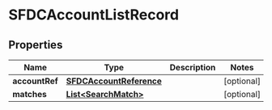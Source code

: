 

# SFDCAccountListRecord


## Properties

Name | Type | Description | Notes
------------ | ------------- | ------------- | -------------
**accountRef** | [**SFDCAccountReference**](SFDCAccountReference.md) |  |  [optional]
**matches** | [**List&lt;SearchMatch&gt;**](SearchMatch.md) |  |  [optional]



